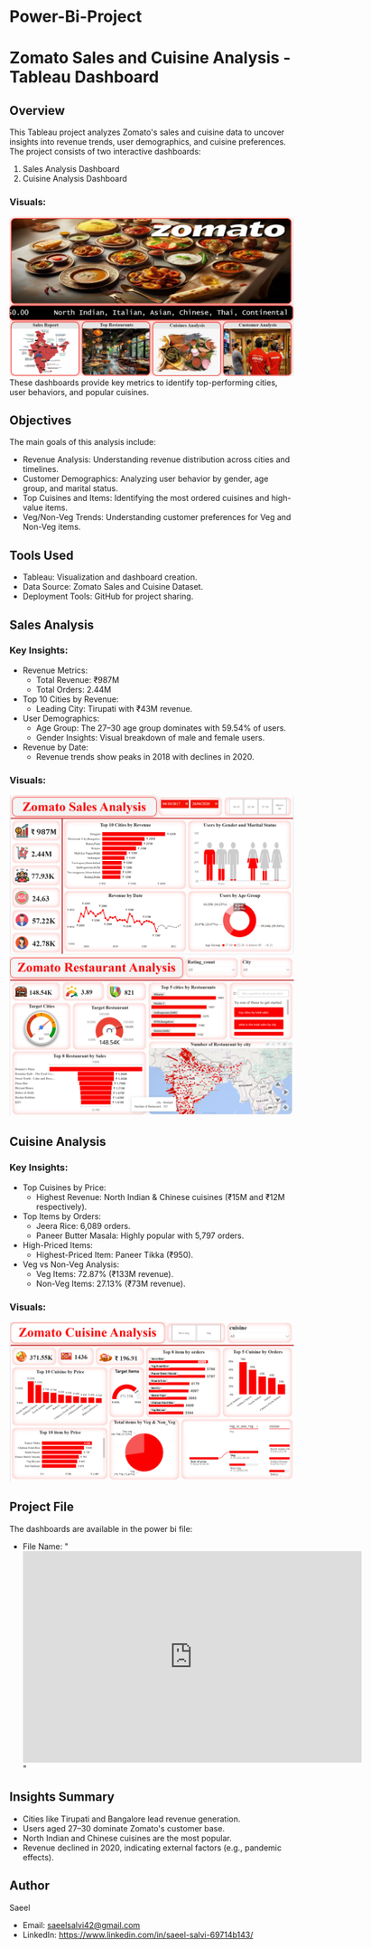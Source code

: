 # Power-Bi-Project
# Zomato Sales and Cuisine Analysis - Tableau Dashboard

## Overview
This Tableau project analyzes Zomato's sales and cuisine data to uncover insights into revenue trends, user demographics, and cuisine preferences. The project consists of two interactive dashboards:  
1. Sales Analysis Dashboard  
2. Cuisine Analysis Dashboard  

### Visuals:
![Sales Analysis](Intro.png)
These dashboards provide key metrics to identify top-performing cities, user behaviors, and popular cuisines.

## Objectives
The main goals of this analysis include:  
- Revenue Analysis: Understanding revenue distribution across cities and timelines.  
- Customer Demographics: Analyzing user behavior by gender, age group, and marital status.  
- Top Cuisines and Items: Identifying the most ordered cuisines and high-value items.  
- Veg/Non-Veg Trends: Understanding customer preferences for Veg and Non-Veg items.  

## Tools Used
- Tableau: Visualization and dashboard creation.  
- Data Source: Zomato Sales and Cuisine Dataset.  
- Deployment Tools: GitHub for project sharing.  

## Sales Analysis   
### Key Insights:
- Revenue Metrics:  
   - Total Revenue: ₹987M  
   - Total Orders: 2.44M  
- Top 10 Cities by Revenue:  
   - Leading City: Tirupati with ₹43M revenue.  
- User Demographics:  
   - Age Group: The 27–30 age group dominates with 59.54% of users.  
   - Gender Insights: Visual breakdown of male and female users.  
- Revenue by Date:  
   - Revenue trends show peaks in 2018 with declines in 2020.  

### Visuals:
![Sales Analysis](Sales_Analysis.png)
![Sales Analysis](Restaurant_Analysis.png)


## Cuisine Analysis   
### Key Insights:
- Top Cuisines by Price:  
   - Highest Revenue: North Indian & Chinese cuisines (₹15M and ₹12M respectively).  
- Top Items by Orders:  
   - Jeera Rice: 6,089 orders.  
   - Paneer Butter Masala: Highly popular with 5,797 orders.  
- High-Priced Items:  
   - Highest-Priced Item: Paneer Tikka (₹950).  
- Veg vs Non-Veg Analysis:  
   - Veg Items: 72.87% (₹133M revenue).  
   - Non-Veg Items: 27.13% (₹73M revenue).  

### Visuals:
![Cuisine Analysis](Cuisine_Analysis.png)

## Project File
The dashboards are available in the power bi file:  
- File Name: "<iframe title="Zomato Data Analysis Project" width="600" height="373.5" src="https://app.powerbi.com/view?r=eyJrIjoiMmM3ZWQ5M2QtMzM5YS00NTQ5LWE0MDgtNjM1ZmQ3ZDdhMjg5IiwidCI6ImRmODY3OWNkLWE4MGUtNDVkOC05OWFjLWM4M2VkN2ZmOTVhMCJ9" frameborder="0" allowFullScreen="true"></iframe>"

## Insights Summary
- Cities like Tirupati and Bangalore lead revenue generation.  
- Users aged 27–30 dominate Zomato's customer base.  
- North Indian and Chinese cuisines are the most popular.  
- Revenue declined in 2020, indicating external factors (e.g., pandemic effects).  


## Author
Saeel
- Email: saeelsalvi42@gmail.com
- LinkedIn: https://www.linkedin.com/in/saeel-salvi-69714b143/
